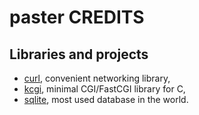 paster CREDITS
==============

Libraries and projects
----------------------

- [curl][], convenient networking library,
- [kcgi][], minimal CGI/FastCGI library for C,
- [sqlite][], most used database in the world.

[curl]: https://curl.haxx.se
[kcgi]: https://kristaps.bsd.lv/kcgi
[sqlite]: https://www.sqlite.org
